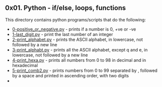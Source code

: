 ## 0x01. Python - if/else, loops, functions
This directory contains python programs/scripts that do the following:
- [0-positive_or_negative.py](0-positive_or_negative.py) - prints if a number is 0, +ve or -ve
- [1-last_digit.py](1-last_digit.py) - print the last number of an integer
- [2-print_alphabet.py](2-print_alphabet.py) - prints the ASCII alphabet, in lowercase, not followed by a new line
- [3-print_alphabt.py](3-print_alphabt.py) - prints all the ASCII alphabet, except q and e, in lowercase, not followed by a new line
- [4-print_hexa.py](4-print_hexa.py) - prints all numbers from 0 to 98 in decimal and in hexadecimal
- [5-print_comb2.py](5-print_comb2.py) - prints numbers from 0 to 99 separated by , followed by a space and printed in ascending order, with two digits
- 
